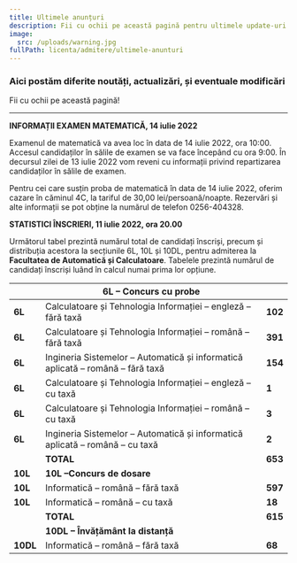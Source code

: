 ```yaml
---
title: Ultimele anunțuri
description: Fii cu ochii pe această pagină pentru ultimele update-uri!
image:
  src: /uploads/warning.jpg
fullPath: licenta/admitere/ultimele-anunturi
---
```

### Aici postăm diferite noutăți, actualizări, și eventuale modificări

Fii cu ochii pe această pagină!

- - -

**INFORMAȚII EXAMEN MATEMATICĂ, 14 iulie 2022**

Examenul de matematică va avea loc în data de 14 iulie 2022, ora 10:00. Accesul candidaților în sălile de examen se va face începând cu ora 9:00. În decursul zilei de 13 iulie 2022 vom reveni cu informații privind repartizarea candidaților în sălile de examen.

Pentru cei care susțin proba de matematică în data de 14 iulie 2022, oferim cazare în căminul 4C, la tariful de 30,00 lei/persoană/noapte. Rezervări și alte informații se pot obține la numărul de telefon 0256-404328.

**STATISTICI ÎNSCRIERI, 11 iulie 2022, ora 20.00**

Următorul tabel prezintă numărul total de candidați înscriși, precum și distribuția acestora la secțiunile 6L, 10L și 10DL, pentru admiterea la **Facultatea de Automatică și Calculatoare**. 
Tabelele prezintă numărul de candidați înscriși luând în calcul numai prima lor opțiune.

|          | **6L – Concurs cu probe**                                                      |         |
| -------- | ------------------------------------------------------------------------------ | ------- |
| **6L**   | Calculatoare și Tehnologia Informației – engleză – fără taxă                   | **102** |
| **6L**   | Calculatoare și Tehnologia Informației – română – fără taxă                    | **391** |
| **6L**   | Ingineria Sistemelor – Automatică și informatică aplicată – română – fără taxă | **154** |
| **6L**   | Calculatoare și Tehnologia Informației – engleză – cu taxă                     | **1**   |
| **6L**   | Calculatoare și Tehnologia Informației – română – cu taxă                      | **3**   |
| **6L**   | Ingineria Sistemelor – Automatică și informatică aplicată – română – cu taxă   | **2**   |
|          | **TOTAL**                                                                      | **653** |
| **10L**  | **10L –Concurs de dosare**                                                     |         |
| **10L**  | Informatică – română – fără taxă                                               | **597** |
| **10L**  | Informatică – română – cu taxă                                                 | **18**  |
|          | **TOTAL**                                                                      | **615** |
|          | **10DL – Învățământ la distanță**                                              |         |
| **10DL** | Informatică – română – fără taxă                                               | **68**  |